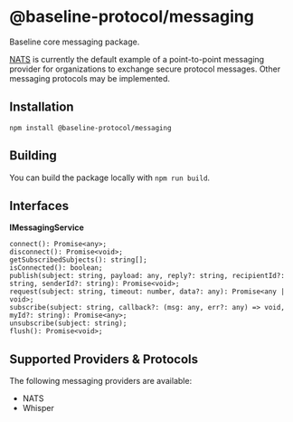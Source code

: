 # @baseline-protocol/messaging

Baseline core messaging package.

[NATS](https://nats.io) is currently the default example of a point-to-point
messaging provider for organizations to exchange secure protocol messages. Other
messaging protocols may be implemented.

## Installation

`npm install @baseline-protocol/messaging`

## Building

You can build the package locally with `npm run build`.

## Interfaces

**IMessagingService**

```
connect(): Promise<any>;
disconnect(): Promise<void>;
getSubscribedSubjects(): string[];
isConnected(): boolean;
publish(subject: string, payload: any, reply?: string, recipientId?: string, senderId?: string): Promise<void>;
request(subject: string, timeout: number, data?: any): Promise<any | void>;
subscribe(subject: string, callback?: (msg: any, err?: any) => void, myId?: string): Promise<any>;
unsubscribe(subject: string);
flush(): Promise<void>;
```

## Supported Providers & Protocols

The following messaging providers are available:

- NATS
- Whisper
